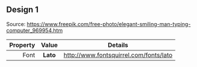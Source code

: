 


## Design 1

Source: <https://www.freepik.com/free-photo/elegant-smiling-man-typing-computer_969954.htm>

Property | Value | Details
---: | :---: | ---
Font | **Lato** | <http://www.fontsquirrel.com/fonts/lato>
